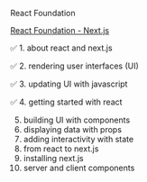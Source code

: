React Foundation

[React Foundation - Next.js](https://nextjs.org/learn/react-foundations)

✅ 1. about react and next.js

✅ 2. rendering user interfaces (UI)

✅ 3. updating UI with javascript

✅ 4. getting started with react

5. building UI with components
6. displaying data with props
7. adding interactivity with state
8. from react to next.js
9. installing next.js
10. server and client components

